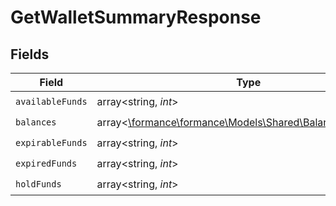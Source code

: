 # GetWalletSummaryResponse


## Fields

| Field                                                                                                 | Type                                                                                                  | Required                                                                                              | Description                                                                                           |
| ----------------------------------------------------------------------------------------------------- | ----------------------------------------------------------------------------------------------------- | ----------------------------------------------------------------------------------------------------- | ----------------------------------------------------------------------------------------------------- |
| `availableFunds`                                                                                      | array<string, *int*>                                                                                  | :heavy_check_mark:                                                                                    | N/A                                                                                                   |
| `balances`                                                                                            | array<[\formance\formance\Models\Shared\BalanceWithAssets](../../Models/Shared/BalanceWithAssets.md)> | :heavy_check_mark:                                                                                    | N/A                                                                                                   |
| `expirableFunds`                                                                                      | array<string, *int*>                                                                                  | :heavy_check_mark:                                                                                    | N/A                                                                                                   |
| `expiredFunds`                                                                                        | array<string, *int*>                                                                                  | :heavy_check_mark:                                                                                    | N/A                                                                                                   |
| `holdFunds`                                                                                           | array<string, *int*>                                                                                  | :heavy_check_mark:                                                                                    | N/A                                                                                                   |